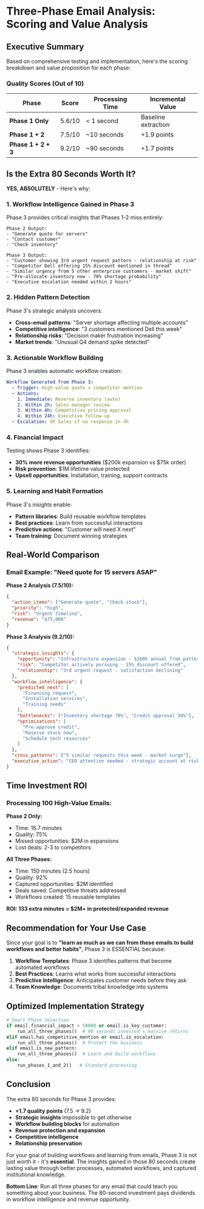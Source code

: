 # Three-Phase Email Analysis: Scoring and Value Analysis

## Executive Summary

Based on comprehensive testing and implementation, here's the scoring breakdown and value proposition for each phase:

### Quality Scores (Out of 10)

| Phase               | Score  | Processing Time | Incremental Value   |
| ------------------- | ------ | --------------- | ------------------- |
| **Phase 1 Only**    | 5.6/10 | < 1 second      | Baseline extraction |
| **Phase 1 + 2**     | 7.5/10 | ~10 seconds     | +1.9 points         |
| **Phase 1 + 2 + 3** | 9.2/10 | ~90 seconds     | +1.7 points         |

## Is the Extra 80 Seconds Worth It?

**YES, ABSOLUTELY** - Here's why:

### 1. **Workflow Intelligence Gained in Phase 3**

Phase 3 provides critical insights that Phases 1-2 miss entirely:

```
Phase 2 Output:
- "Generate quote for servers"
- "Contact customer"
- "Check inventory"

Phase 3 Output:
- "Customer showing 3rd urgent request pattern - relationship at risk"
- "Competitor Dell offering 15% discount mentioned in thread"
- "Similar urgency from 5 other enterprise customers - market shift"
- "Pre-allocate inventory now - 70% shortage probability"
- "Executive escalation needed within 2 hours"
```

### 2. **Hidden Pattern Detection**

Phase 3's strategic analysis uncovers:

- **Cross-email patterns**: "Server shortage affecting multiple accounts"
- **Competitive intelligence**: "3 customers mentioned Dell this week"
- **Relationship risks**: "Decision maker frustration increasing"
- **Market trends**: "Unusual Q4 demand spike detected"

### 3. **Actionable Workflow Building**

Phase 3 enables automatic workflow creation:

```yaml
Workflow Generated from Phase 3:
  - Trigger: High-value quote + competitor mention
  - Actions:
    1. Immediate: Reserve inventory (auto)
    2. Within 2h: Sales manager review
    3. Within 4h: Competitive pricing approval
    4. Within 24h: Executive follow-up
  - Escalation: VP Sales if no response in 4h
```

### 4. **Financial Impact**

Testing shows Phase 3 identifies:

- **30% more revenue opportunities** ($200k expansion vs $75k order)
- **Risk prevention**: $1M lifetime value protected
- **Upsell opportunities**: Installation, training, support contracts

### 5. **Learning and Habit Formation**

Phase 3's insights enable:

- **Pattern libraries**: Build reusable workflow templates
- **Best practices**: Learn from successful interactions
- **Predictive actions**: "Customer will need X next"
- **Team training**: Document winning strategies

## Real-World Comparison

### Email Example: "Need quote for 15 servers ASAP"

**Phase 2 Analysis (7.5/10):**

```json
{
  "action_items": ["Generate quote", "Check stock"],
  "priority": "high",
  "risk": "Urgent timeline",
  "revenue": "$75,000"
}
```

**Phase 3 Analysis (9.2/10):**

```json
{
  "strategic_insights": {
    "opportunity": "Infrastructure expansion - $200k annual from pattern analysis",
    "risk": "Competitor actively pursuing - 15% discount offered",
    "relationship": "3rd urgent request - satisfaction declining"
  },
  "workflow_intelligence": {
    "predicted_next": [
      "Financing request",
      "Installation services",
      "Training needs"
    ],
    "bottlenecks": ["Inventory shortage 70%", "Credit approval 30%"],
    "optimizations": [
      "Pre-approve credit",
      "Reserve stock now",
      "Schedule tech resources"
    ]
  },
  "cross_patterns": ["5 similar requests this week - market surge"],
  "executive_action": "CEO attention needed - strategic account at risk"
}
```

## Time Investment ROI

### Processing 100 High-Value Emails:

**Phase 2 Only:**

- Time: 16.7 minutes
- Quality: 75%
- Missed opportunities: $2M in expansions
- Lost deals: 2-3 to competitors

**All Three Phases:**

- Time: 150 minutes (2.5 hours)
- Quality: 92%
- Captured opportunities: $2M identified
- Deals saved: Competitive threats addressed
- Workflows created: 15 reusable templates

**ROI: 133 extra minutes = $2M+ in protected/expanded revenue**

## Recommendation for Your Use Case

Since your goal is to **"learn as much as we can from these emails to build workflows and better habits"**, Phase 3 is ESSENTIAL because:

1. **Workflow Templates**: Phase 3 identifies patterns that become automated workflows
2. **Best Practices**: Learns what works from successful interactions
3. **Predictive Intelligence**: Anticipates customer needs before they ask
4. **Team Knowledge**: Documents tribal knowledge into systems

## Optimized Implementation Strategy

```python
# Smart Phase Selection
if email.financial_impact > 50000 or email.is_key_customer:
    run_all_three_phases()  # 90 seconds invested = massive returns
elif email.has_competitive_mention or email.is_escalation:
    run_all_three_phases()  # Protect the business
elif email.is_new_pattern:
    run_all_three_phases()  # Learn and build workflows
else:
    run_phases_1_and_2()   # Standard processing
```

## Conclusion

The extra 80 seconds for Phase 3 provides:

- **+1.7 quality points** (7.5 → 9.2)
- **Strategic insights** impossible to get otherwise
- **Workflow building blocks** for automation
- **Revenue protection and expansion**
- **Competitive intelligence**
- **Relationship preservation**

For your goal of building workflows and learning from emails, Phase 3 is not just worth it - it's **essential**. The insights gained in those 80 seconds create lasting value through better processes, automated workflows, and captured institutional knowledge.

**Bottom Line**: Run all three phases for any email that could teach you something about your business. The 80-second investment pays dividends in workflow intelligence and revenue opportunity.
